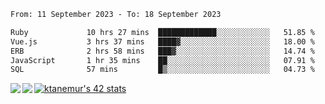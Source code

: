 <!--START_SECTION:waka-->

```txt
From: 11 September 2023 - To: 18 September 2023

Ruby             10 hrs 27 mins  █████████████░░░░░░░░░░░░   51.85 %
Vue.js           3 hrs 37 mins   ████▓░░░░░░░░░░░░░░░░░░░░   18.00 %
ERB              2 hrs 58 mins   ███▓░░░░░░░░░░░░░░░░░░░░░   14.74 %
JavaScript       1 hr 35 mins    ██░░░░░░░░░░░░░░░░░░░░░░░   07.91 %
SQL              57 mins         █▒░░░░░░░░░░░░░░░░░░░░░░░   04.73 %
```

<!--END_SECTION:waka-->
<a href="https://github.com/anuraghazra/github-readme-stats">
  <img align="left" src="https://github-readme-stats.vercel.app/api?username=Tanesan&count_private=true&show_icons=true" />
<img align="left" src="https://github-readme-stats.vercel.app/api/top-langs/?username=Tanesan" />
</a>

[![ktanemur's 42 stats](https://badge42.vercel.app/api/v2/cl1wslf6s002109l771rng2w8/stats?cursusId=21&coalitionId=62)](https://github.com/JaeSeoKim/badge42)
